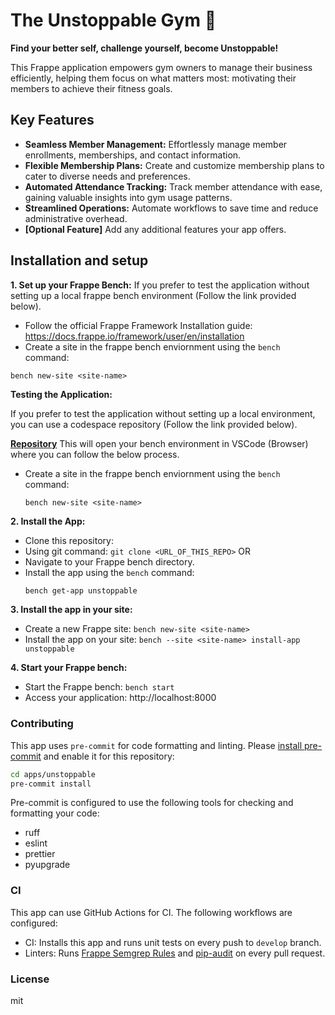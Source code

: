# The Unstoppable Gym 💪

**Find your better self, challenge yourself, become Unstoppable!**

This Frappe application empowers gym owners to manage their business efficiently, helping them focus on what matters most: motivating their members to achieve their fitness goals.

## Key Features

* **Seamless Member Management:** Effortlessly manage member enrollments, memberships, and contact information.
* **Flexible Membership Plans:** Create and customize membership plans to cater to diverse needs and preferences.
* **Automated Attendance Tracking:** Track member attendance with ease, gaining valuable insights into gym usage patterns.
* **Streamlined Operations:** Automate workflows to save time and reduce administrative overhead.
* **[Optional Feature]** Add any additional features your app offers.

## Installation and setup

**1. Set up your Frappe Bench:**
If you prefer to test the application without setting up a local frappe bench environment (Follow the link provided below).

   - Follow the official Frappe Framework Installation guide: https://docs.frappe.io/framework/user/en/installation
   - Create a site in the frappe bench enviornment using the `bench` command:
   ```
   bench new-site <site-name>
   ```

**Testing the Application:**

If you prefer to test the application without setting up a local environment, you can use a codespace repository (Follow the link provided below).

   **[Repository](https://github.com/ankush/frappe_codespace.git)**
   This will open your bench environment in VSCode (Browser) where you can follow the below process.
   
   - Create a site in the frappe bench enviornment using the `bench` command:
      ```
      bench new-site <site-name>
      ```

**2. Install the App:**

   - Clone this repository: 
   - Using git command: `git clone <URL_OF_THIS_REPO>`
                        OR
   - Navigate to your Frappe bench directory.
   - Install the app using the `bench` command:
     ```bash
     bench get-app unstoppable
     ```

**3. Install the app in your site:**

   - Create a new Frappe site: `bench new-site <site-name>`
   - Install the app on your site: `bench --site <site-name> install-app unstoppable`

**4. Start your Frappe bench:**

   - Start the Frappe bench: `bench start`
   - Access your application: http://localhost:8000


### Contributing

This app uses `pre-commit` for code formatting and linting. Please [install pre-commit](https://pre-commit.com/#installation) and enable it for this repository:

```bash
cd apps/unstoppable
pre-commit install
```

Pre-commit is configured to use the following tools for checking and formatting your code:

- ruff
- eslint
- prettier
- pyupgrade
### CI

This app can use GitHub Actions for CI. The following workflows are configured:

- CI: Installs this app and runs unit tests on every push to `develop` branch.
- Linters: Runs [Frappe Semgrep Rules](https://github.com/frappe/semgrep-rules) and [pip-audit](https://pypi.org/project/pip-audit/) on every pull request.


### License

mit
